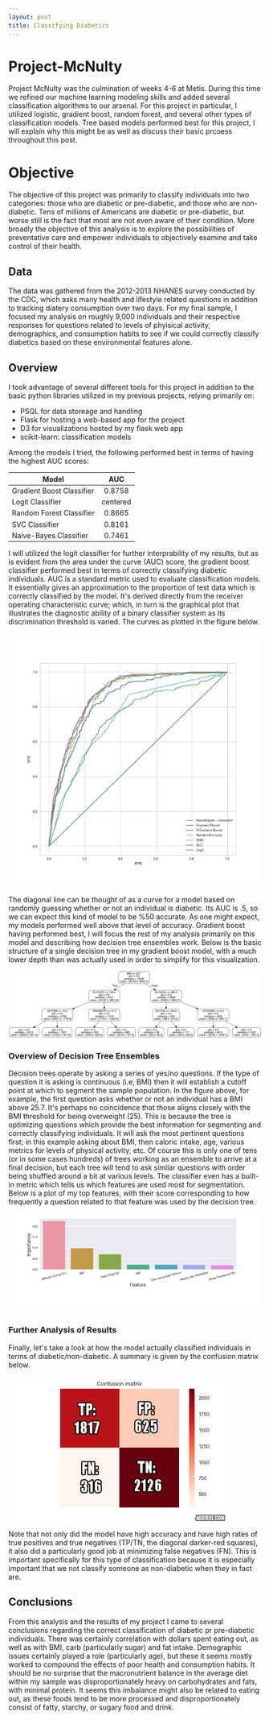```yaml
---
layout: post
title: Classifying Diabetics
---
```


# Project-McNulty
Project McNulty was the culmination of weeks 4-6 at Metis. During this time we refined our machine learning modeling skills and added several classification algorithms to our arsenal. For this project in particular, I utilized logistic, gradient boost, random forest, and several other types of classification models. Tree based models performed best for this project, I will explain why this might be as well as discuss their basic prcoess throughout this post. 

# Objective 
The objective of this project was primarily to classify individuals into two categories: those who are diabetic or pre-diabetic, and those who are non-diabetic. Tens of millions of Americans are diabetic or pre-diabetic, but worse still is the fact that most are not even aware of their condition. More broadly the objective of this analysis is to explore the possibilities of preventative care and empower individuals to objectively examine and take control of their health. 

## Data 
The data was gathered from the 2012-2013 NHANES survey conducted by the CDC, which asks many health and lifestyle related questions in addition to tracking diatery consumption over two days. For my final sample, I focused my analysis on roughly 9,000 individuals and their respective responses for questions related to levels of phyisical activity, demographics, and consumption habits to see if we could correctly classify diabetics based on these environmental features alone.

## Overview

 I took advantage of several different tools for this project in addition to the basic python libraries utilized in my previous projects, relying primarily on:
 
 * PSQL for data storeage  and handling
 * Flask for hosting a web-based app for the project
 * D3 for visualizations hosted by my flask web app
 * scikit-learn: classification models
 
 Among the models I tried, the following performed best in terms of having the highest AUC scores: 
 
 
 | Model        | AUC           | 
| ------------- |:-------------:| 
| Gradient Boost Classifier | 0.8758 |
| Logit Classifier | centered | 0.8749 |
| Random Forest Classifier | 0.8665 |
| SVC Classifier | 0.8161 | 0.7993 |
| Naive-Bayes Classifier | 0.7461 |

 I will utilized the logit classifier for further interprability of my results, but as is evident from the area under the curve (AUC) score, the gradient boost classifier performed best in terms of correctly classifying diabetic individuals. AUC is a standard metric used to evaluate classification models. It essentially gives an approximation to the proportion of test data which is correctly classified by the model. It's derived directly from the receiver operating characteristic curve; which, in turn is the graphical plot that illustrates the diagnostic ability of a binary classifier system as its discrimination threshold is varied. The curves as plotted in the figure below.
 
![Fig 1](/images/Project3_Diabetes/RocCurve.png)

The diagonal line can be thought of as a curve for a model based on randomly guessing whether or not an individual is diabetic. Its AUC is .5, so we can expect this kind of model to be %50 accurate. As one might expect, my models performed well above that level of accuracy. Gradient boost having performed best, I will focus the rest of my analysis primarily on this model and describing how decision tree ensembles work. Below is the basic structure of a single decision tree in my gradient boost model, with a much lower depth than was actually used in order to simplify for this visualization.

![Fig 2](/images/Project3_Diabetes/Dtree.png)

### Overview of Decision Tree Ensembles
Decision trees operate by asking a series of yes/no questions. If the type of question it is asking is continuous (i.e, BMI) then it will establish a cutoff point at which to segment the sample population. In the figure above, for example, the first question asks whether or not an individual has a BMI above 25.7. It's perhaps no coincidence that those aligns closely with the BMI threshold for being overweight (25). This is because the tree is optimizing questions which provide the best information for segmenting and correctly classifying individuals. It will ask the most pertinent questions first; in this example asking about BMI, then caloric intake, age, various metrics for levels of physical activity, etc. Of course this is only one of tens (or in some cases hundreds) of trees working as an ensemble to arrive at a final decision, but each tree will tend to ask similar questions with order being shuffled around a bit at various levels. The classifier even has a built-in metric which tells us which features are used most for segmentation. Below is a plot of my top features, with their score corresponding to how frequently a question related to that feature was used by the decision tree.
![Fig 3](/images/Project3_Diabetes/Features.png)
### Further Analysis of Results
Finally, let's take a look at how the model actually classified individuals in terms of diabetic/non-diabetic. A summary is given by the confusion matrix below. 

![Fig 4](/images/Project3_Diabetes/GBCM.png)

Note that not only did the model have high accuracy and have high rates of true positives and true negatives (TP/TN, the diagonal darker-red squares), it also did a particularly good job at minimizing false negatives (FN). This is important specifically for this type of classification because it is especially important that we not classify someone as non-diabetic when they in fact are. 

## Conclusions

From this analysis and the results of my project I came to several conclusions regarding the correct classification of diabetic pr pre-diabetic individuals. There was certainly correlation with dollars spent eating out, as well as with BMI, carb (particularly sugar) and fat intake. Demographic issues certainly played a role (particularly age), but these it seems mostly worked to compound the effects of poor health and consumption habits. It should be no surprise that the macronutrient balance in the average diet within my sample was disproportionately heavy on carbohydrates and fats, with minimal protein. It seems this imbalance might also be related to eating out, as these foods tend to be more processed and disproportionately consist of fatty, starchy, or sugary food and drink.

